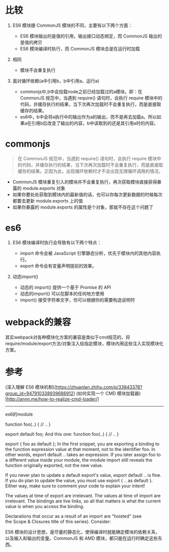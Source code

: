 
# 比较
1. ES6 模块跟 CommonJS 模块的不同，主要有以下两个方面：

   - ES6 模块输出的是值的引用，输出接口动态绑定，而 CommonJS 输出的是值的拷贝
   - ES6 模块编译时执行，而 CommonJS 模块总是在运行时加载

2. 相同

   - 模块不会重复执行

3. 面对循环依赖(a中引用b，b中引用a，运行a)

   - commonjs中,b中会加载node之前已经加载过的a模块。即：在 CommonJS 规范中，当遇到 require() 语句时，会执行 require 模块中的代码，并缓存执行的结果，当下次再次加载时不会重复执行，而是直接取缓存的结果。
   - es6中，b中会将a执行中的输出作为a的输出，而不是再去加载a。所以如果a在引用b后改变了输出的内容，b中读取到的还是其引用a时的内容。

# commonjs
> 在 CommonJS 规范中，当遇到 require() 语句时，会执行 require 模块中的代码，并缓存执行的结果，当下次再次加载时不会重复执行，而是直接取缓存的结果。正因为此，出现循环依赖时才不会出现无限循环调用的情况。

 - CommonJS 模块重复引入的模块并不会重复执行，再次获取模块直接获得暴露的 module.exports 对象
 - 如果你要处处获取到模块内的最新值的话，也可以你每次更新数据的时候每次都要去更新 module.exports 上的值
 - 如果你暴露的 module.exports 的属性是个对象，那就不存在这个问题了

# es6

1. ES6 模块编译时执行会导致有以下两个特点：

   - import 命令会被 JavaScript 引擎静态分析，优先于模块内的其他内容执行。
   - export 命令会有变量声明提前的效果。

2. 动态import()

   - 动态的 import() 提供一个基于 Promise 的 API
   - 动态的import() 可以在脚本的任何地方使用
   - import() 接受字符串文字，你可以根据你的需要构造说明符

# webpack的兼容

其实webpack对各种模块化方案的兼容是类似于cmd规范的，将require/module/export方法/对象注入给指定模块，模块内用这些注入实现模块化方案。

# 参考
(深入理解 ES6 模块机制)[https://zhuanlan.zhihu.com/p/33843378?group_id=947910338939686912]
(如何实现一个 CMD 模块加载器)[http://annn.me/how-to-realize-cmd-loader/]


---------------------------------------------------------------------------------------------------------


es6的module

function foo(..) {
   // ..
}

export default foo;
And this one:
function foo(..) {
   // ..
}

export { foo as default };
In the first snippet, you are exporting a binding to the function expression value at that moment, not to the identifier foo. In other words, export default .. takes an expression. If you later assign foo to a different value inside your module, the module import still reveals the function originally exported, not the new value.

If you never plan to update a default export's value, export default .. is fine. If you do plan to update the value, you must use export { .. as default }. Either way, make sure to comment your code to explain your intent!

The values at time of export are irrelevant. The values at time of import are irrelevant. The bindings are live links, so all that matters is what the current value is when you access the binding.

Declarations that occur as a result of an import are "hoisted" (see the Scope & Closures title of this series). Consider:

ES6 模块的设计思想，是尽量的静态化，使得编译时就能确定模块的依赖关系，以及输入和输出的变量。CommonJS 和 AMD 模块，都只能在运行时确定这些东西。